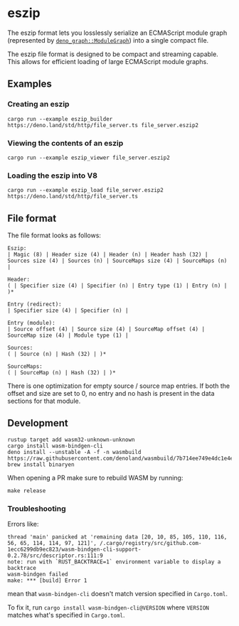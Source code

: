 # eszip

The eszip format lets you losslessly serialize an ECMAScript module graph
(represented by [`deno_graph::ModuleGraph`][module_graph]) into a single compact
file.

The eszip file format is designed to be compact and streaming capable. This
allows for efficient loading of large ECMAScript module graphs.

[module_graph]: https://docs.rs/deno_graph/latest/deno_graph/struct.ModuleGraph.html

## Examples

### Creating an eszip

```shell
cargo run --example eszip_builder https://deno.land/std/http/file_server.ts file_server.eszip2
```

### Viewing the contents of an eszip

```shell
cargo run --example eszip_viewer file_server.eszip2
```

### Loading the eszip into V8

```shell
cargo run --example eszip_load file_server.eszip2 https://deno.land/std/http/file_server.ts
```

## File format

The file format looks as follows:

```
Eszip:
| Magic (8) | Header size (4) | Header (n) | Header hash (32) | Sources size (4) | Sources (n) | SourceMaps size (4) | SourceMaps (n) |

Header:
( | Specifier size (4) | Specifier (n) | Entry type (1) | Entry (n) | )*

Entry (redirect):
| Specifier size (4) | Specifier (n) |

Entry (module):
| Source offset (4) | Source size (4) | SourceMap offset (4) | SourceMap size (4) | Module type (1) |

Sources:
( | Source (n) | Hash (32) | )*

SourceMaps:
( | SourceMap (n) | Hash (32) | )*
```

There is one optimization for empty source / source map entries. If both the
offset and size are set to 0, no entry and no hash is present in the data
sections for that module.

## Development

```
rustup target add wasm32-unknown-unknown
cargo install wasm-bindgen-cli
deno install --unstable -A -f -n wasmbuild https://raw.githubusercontent.com/denoland/wasmbuild/7b714ee749e4dc1e4ed1bc6f7258235a6c289aec/main.ts
brew install binaryen
```

When opening a PR make sure to rebuild WASM by running:

```
make release
```

### Troubleshooting

Errors like:

```
thread 'main' panicked at 'remaining data [20, 10, 85, 105, 110, 116, 56, 65, 114, 114, 97, 121]', /.cargo/registry/src/github.com-1ecc6299db9ec823/wasm-bindgen-cli-support-0.2.78/src/descriptor.rs:111:9
note: run with `RUST_BACKTRACE=1` environment variable to display a backtrace
wasm-bindgen failed
make: *** [build] Error 1
```

mean that `wasm-bindgen-cli` doesn't match version specified in `Cargo.toml`.

To fix it, run `cargo install wasm-bindgen-cli@VERSION` where `VERSION` matches
what's specified in `Cargo.toml`.

